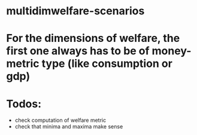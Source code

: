 # multidimwelfare-scenarios

# For the dimensions of welfare, the first one always has to be of money-metric type (like consumption or gdp)
# Todos: 
 - check computation of welfare metric
 - check that minima and maxima make sense
 
